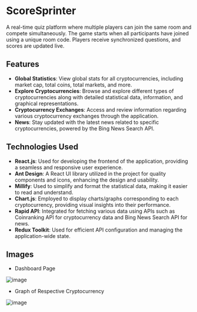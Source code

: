

# ScoreSprinter

A real-time quiz platform where multiple players can join the same room and compete simultaneously. The game starts when all participants have joined using a unique room code. Players receive synchronized questions, and scores are updated live.


## Features

- **Global Statistics**: View global stats for all cryptocurrencies, including market cap, total coins, total markets, and more.
- **Explore Cryptocurrencies**: Browse and explore different types of cryptocurrencies along with detailed statistical data, information, and graphical representations.
- **Cryptocurrency Exchanges**: Access and review information regarding various cryptocurrency exchanges through the application.
- **News**: Stay updated with the latest news related to specific cryptocurrencies, powered by the Bing News Search API.

## Technologies Used

- **React.js**: Used for developing the frontend of the application, providing a seamless and responsive user experience.
- **Ant Design**: A React UI library utilized in the project for quality components and icons, enhancing the design and usability.
- **Millify**: Used to simplify and format the statistical data, making it easier to read and understand.
- **Chart.js**: Employed to display charts/graphs corresponding to each cryptocurrency, providing visual insights into their performance.
- **Rapid API**: Integrated for fetching various data using APIs such as Coinranking API for cryptocurrency data and Bing News Search API for news.
- **Redux Toolkit**: Used for efficient API configuration and managing the application-wide state.

## Images

 * Dashboard Page 

![image](https://github.com/user-attachments/assets/dc18175c-1d08-45d5-8eb0-e654584be8e8)

* Graph of Respective Cryptocurrency 

![image](https://github.com/user-attachments/assets/ecf733f0-dd0b-443e-94f6-27264de6c0bc)

